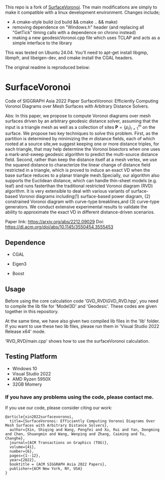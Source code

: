 This repo is a fork of [SurfaceVoronoi](https://github.com/sssomeone/SurfaceVoronoi). The main modifications are simply to make it compatible with a linux development environment.
Changes include;

* A cmake-style build (cd build && cmake .. && make)
* removing dependence on "Windows.h" header (and replacing all "GetTick" timing calls with a dependence on chrono instead)
* making a new geodesicVoronoi.cpp file which uses TCLAP and acts as a simple interface to the library

This was tested on Ubuntu 24.04. You'll need  to apt-get install libgmp, libmpfr, and libeigen-dev, and cmake install the CGAL headers.

The original readme is reproduced below:


# SurfaceVoronoi
Code of SIGGRAPH Asia 2022 Paper SurfaceVoronoi: Efficiently Computing Voronoi Diagrams over Mesh Surfaces with Arbitrary Distance Solvers.


Abs: In this paper, we propose to compute Voronoi diagrams over mesh surfaces driven by an arbitrary geodesic distance solver, assuming that the input is a triangle mesh as well as a collection of sites $\mathbf{P}=\{p_i\}_{i=1}^m$ on the surface. We propose two key techniques to solve this problem. First, as the partition is determined by minimizing the $m$ distance fields, each of which rooted at a source site,we suggest keeping one or more distance triples, for each triangle, that may help determine the Voronoi bisectors when one uses a mark-and-sweep geodesic algorithm to predict the multi-source distance field. Second, rather than keep the distance itself at a mesh vertex, we use the squared distance to characterize the linear change of distance field restricted in a triangle, which is proved to induce an exact VD when the base surface reduces to a planar triangle mesh.Specially, our algorithm also supports the Euclidean distance, which can handle thin-sheet models (e.g. leaf) and runs fasterthan the traditional restricted Voronoi diagram (RVD) algorithm. It is very extensible to deal with various variants of surface-based Voronoi diagrams including(1) surface-based power diagram, (2) constrained Voronoi diagram with curve-type breaklines,and (3) curve-type generators. We conduct extensive experimental results to validate the ability to approximate the exact VD in different distance-driven scenarios.

Paper link: https://arxiv.org/abs/2212.09029 Doi: https://dl.acm.org/doi/abs/10.1145/3550454.3555453

## Dependence
* CGAL

* Eigen3

* Boost

## Usage
Before using the core calculation code 'GVD_RVD\\GVD_RVD.hpp', you need to compile the lib file for 'Model3D' and 'Geodesic'. These codes are given together in this repository. 

At the same time, we have also given two compiled lib files in the 'lib' folder. If you want to use these two lib files, please run them in 'Visual Studio 2022 Release x64' mode. 

'RVD_RVD/main.cpp' shows how to use the surfaceVoronoi calculation.

## Testing Platform
* Windows 10
* Visual Studio 2022
* AMD Ryzen 5950X
* 32GB Momery

### If you have any problems using the code, please contact me.


If you use our code, please consider citing our work:
```
@article{xin2022surfacevoronoi,
  title={SurfaceVoronoi: Efficiently Computing Voronoi Diagrams Over Mesh Surfaces with Arbitrary Distance Solvers},
  author={Xin, Shiqing and Wang, Pengfei and Xu, Rui and Yan, Dongming and Chen, Shuangmin and Wang, Wenping and Zhang, Caiming and Tu, Changhe},
  journal={ACM Transactions on Graphics (TOG)},
  volume={41},
  number={6},
  pages={1--12},
  year={2022},
  booktitle = {ACM SIGGRAPH Asia 2022 Papers},
  publisher={ACM New York, NY, USA}
}
```

